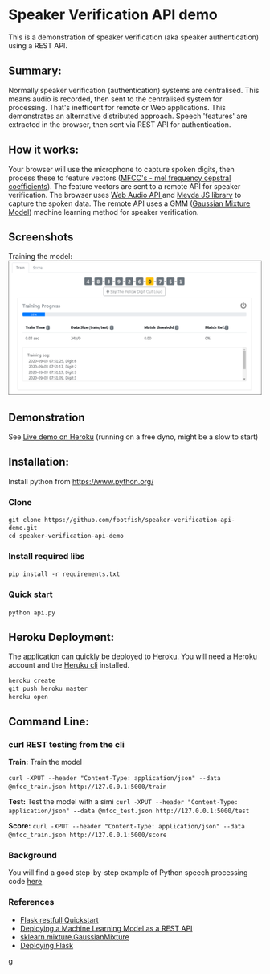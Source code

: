 # Speaker Verification API demo
This is a demonstration of speaker verification (aka speaker authentication) using a REST API.

## Summary:
Normally speaker verification (authentication) systems are centralised. This means audio is recorded, then sent to the centralised system for processing. That's inefficent for remote or Web applications. This demonstrates an alternative distributed approach. Speech 'features' are extracted in the browser, then sent via REST API for authentication. 

## How it works:
Your browser will use the microphone to capture spoken digits, then process these to feature vectors ([MFCC's - mel frequency cepstral coefficients](https://en.wikipedia.org/wiki/Mel-frequency_cepstrum)). The feature vectors are sent to a remote API for speaker verification. The browser uses [Web Audio API ](https://developer.mozilla.org/en-US/docs/Web/API/Web_Audio_API) and [Meyda JS library](https://meyda.js.org/guides/online-web-audio) to capture the spoken data. The remote API uses a GMM ([Gaussian Mixture Model](https://en.wikipedia.org/wiki/Mixture_model)) machine learning method for speaker verification.


## Screenshots
Training the model:
![Training screenshot](./screenshots/training.png)

## Demonstration 
See [Live demo on Heroku](https://speaker-verification-api-demo.herokuapp.com/) (running on a free dyno, might be a slow to start)


## Installation:
Install python from <https://www.python.org/>

### Clone 

```
git clone https://github.com/footfish/speaker-verification-api-demo.git
cd speaker-verification-api-demo
```

### Install required libs 
`pip install -r requirements.txt`

### Quick start 
`python api.py`

## Heroku Deployment:
The application can quickly be deployed to [Heroku](https://www.heroku.com/). 
You will need a Heroku account and the [Heruku cli](https://devcenter.heroku.com/articles/heroku-cli) installed. 

```
heroku create
git push heroku master
heroku open
```

## Command Line:
### curl REST testing from the cli 

**Train:** Train the model 

`curl -XPUT --header "Content-Type: application/json" --data @mfcc_train.json http://127.0.0.1:5000/train`

**Test:** Test the model with a simi
`curl -XPUT --header "Content-Type: application/json" --data @mfcc_test.json http://127.0.0.1:5000/test`

**Score:**
`curl -XPUT --header "Content-Type: application/json" --data @mfcc_train.json http://127.0.0.1:5000/score`


### Background 
You will find a good step-by-step example of Python speech processing code [here](https://github.com/footfish/python-speechprocessing-example) 

### References 
* [Flask restfull Quickstart](https://flask-restful.readthedocs.io/en/latest/quickstart.html)
* [Deploying a Machine Learning Model as a REST API](https://towardsdatascience.com/deploying-a-machine-learning-model-as-a-rest-api-4a03b865c166)
* [sklearn.mixture.GaussianMixture](https://scikit-learn.org/stable/modules/generated/sklearn.mixture.GaussianMixture.html)
* [Deploying Flask](https://flask.palletsprojects.com/en/1.0.x/deploying/)


g
